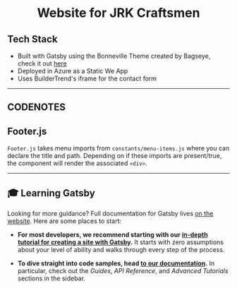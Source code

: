 <h1 align="center">
  Website for JRK Craftsmen
</h1>

## Tech Stack

- Built with Gatsby using the Bonneville Theme created by Bagseye, check it out <a href="https://github.com/bagseye/bonneville">here</a>
- Deployed in Azure as a Static We App
- Uses BuilderTrend's iframe for the contact form


___

## CODENOTES

## Footer.js
`Footer.js` takes menu imports from `constants/menu-items.js` where you can declare the title and path. Depending on if these imports are present/true, the component will render the associated `<div>`.
___
## 🎓 Learning Gatsby

Looking for more guidance? Full documentation for Gatsby lives [on the website](https://www.gatsbyjs.org/). Here are some places to start:

- **For most developers, we recommend starting with our [in-depth tutorial for creating a site with Gatsby](https://www.gatsbyjs.org/tutorial/).** It starts with zero assumptions about your level of ability and walks through every step of the process.

- **To dive straight into code samples, head [to our documentation](https://www.gatsbyjs.org/docs/).** In particular, check out the _Guides_, _API Reference_, and _Advanced Tutorials_ sections in the sidebar.